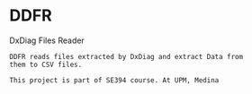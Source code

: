 # DDFR
DxDiag Files Reader

    DDFR reads files extracted by DxDiag and extract Data from
    them to CSV files.
    
    This project is part of SE394 course. At UPM, Medina
